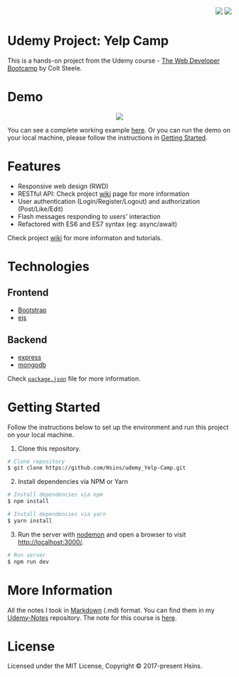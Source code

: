 <div align="right">
  <img src="https://img.shields.io/badge/Completion-100%25-blue.svg" />
  <a href="https://github.com/Hsins/udemy_Yelp-Camp/blob/master/LICENSE" alt="License">
    <img src="https://img.shields.io/github/license/Hsins/udemy_Yelp-Camp.svg" />
  </a>
</div>

# Udemy Project: Yelp Camp

This is a hands-on project from the Udemy course - [The Web Developer Bootcamp](https://www.udemy.com/the-web-developer-bootcamp/) by Colt Steele.
  
# Demo

<div align="center">
  <img src="demo/demo.gif" />
</div>

You can see a complete working example [here](https://hsins-yelpcamp.herokuapp.com/). Or you can run the demo on your local machine, please follow the instructions in [Getting Started](#getting-started).

# Features

- Responsive web design (RWD)
- RESTful API: Check project [wiki](https://github.com/Hsins/udemy_Yelp-Camp/wiki) page for more information
- User authentication (Login/Register/Logout) and authorization (Post/Like/Edit)
- Flash messages responding to users' interaction
- Refactored with ES6 and ES7 syntax (eg: async/await)

Check project [wiki](https://github.com/Hsins/udemy_Yelp-Camp/wiki) for more informaton and tutorials.

# Technologies

## Frontend

- [Bootstrap](https://getbootstrap.com/)
- [ejs](https://ejs.co/)

## Backend

- [express](https://gulpjs.com/)
- [mongodb](https://webpack.js.org/concepts/)

Check [`package.json`](https://github.com/Hsins/udemy_Yelp-Camp/blob/master/package.json) file for more information.

# Getting Started

Follow the instructions below to set up the environment and run this project on your local machine.

1. Clone this repository.

```bash
# Clone repository
$ git clone https://github.com/Hsins/udemy_Yelp-Camp.git
```

2. Install dependencies via NPM or Yarn

```bash
# Install dependencies via npm
$ npm install

# Install dependencies via yarn
$ yarn install
```

3. Run the server with [nodemon](https://nodemon.io/) and open a browser to visit [http://localhost:3000/](http://localhost:3000/).

```bash
# Run server
$ npm run dev
```

# More Information

All the notes I took in [Markdown](https://daringfireball.net/projects/markdown/syntax) (.md) format. You can find them in my [Udemy-Notes](https://github.com/Hsins/Udemy-Notes) repository. The note for this course is [here](https://hsins.github.io/Udemy-Notes/The%20Web%20Developer%20Bootcamp/).

# License

Licensed under the MIT License, Copyright © 2017-present Hsins.
